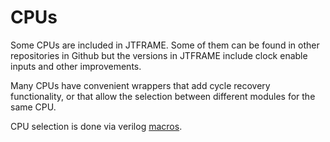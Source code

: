 # CPUs

Some CPUs are included in JTFRAME. Some of them can be found in other repositories in Github but the versions in JTFRAME include clock enable inputs and other improvements.

Many CPUs have convenient wrappers that add cycle recovery functionality, or
that allow the selection between different modules for the same CPU.

CPU selection is done via verilog [macros](macros.md).